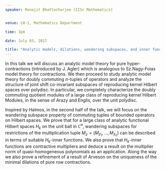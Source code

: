 ```yaml
---
speaker: Monojit Bhattacharjee (IISc Mathematics)


venue: LH-1, Mathematics Department

time: 3pm

date: July 03, 2017

title: "Analytic models, dilations, wandering subspaces, and inner functions"
---
```

In this talk we will discuss an analytic model theory for pure hyper-
contractions (introduced by J. Agler) which is analogous to Sz.Nagy-Foias
model theory for contractions. We then proceed to study analytic model
theory for doubly commuting $n$-tuples of operators and analyze the
structure of joint shift co-invariant subspaces of reproducing kernel
Hilbert spaces over polydisc. In particular, we completely characterize
the doubly commuting quotient modules of a large class of reproducing
kernel Hilbert Modules, in the sense of Arazy and Englis, over the unit
polydisc.

  Inspired by Halmos, in the second half of the talk, we will focus on the
wandering subspace property of commuting tuples of bounded operators on
Hilbert spaces. We prove that for a large class of analytic functional
Hilbert spaces $H_k$ on the unit ball in $\mathbb{C}^n$, wandering subspaces for
restrictions of the multiplication tuple $M_z = (M_{z_1},...,M_{z_n})$ can
be described in terms of suitable $H_k$-inner functions. We also prove
that $H_k$-inner functions are contractive multipliers and deduce a result
on the multiplier norm of quasi-homogeneous polynomials as an
application. Along the way we also prove a refinement of a result of
Arveson on the uniqueness of the minimal dilations of pure row
contractions.
